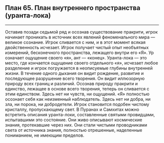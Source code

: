 ## План 65. План внутреннего пространства (уранта-лока)


---
Оставив позади седьмой ряд и осознав существование пракрити, игрок начинает проникать в источник всех явлений феноменального мира — великое сознание. Игрок сливается с ним, и в этот момент всякая двойственность исчезает. Игрок получает чистый опыт необъятных измерений, бесконечного пространства, лежащего внутри его «Я». Ур означает ощущение своего «я», ант — «конец». Уранта-лока — это место, где кончается ощущение своего отдельного «я», исчезает любое разделение и игрок погружается в неописуемые глубины внутренней жизни. В течение одного дыхания он видит рождение, развитие и последующее разрушение всего творения. Он видит иллюзорную природу всех границ и различий. Осознав природу пракрити и единство, лежащее в основе всего творения, теперь он сливается с этим единством. Здесь нет ни чувств, ни ощущений. «Я» полностью осознает себя как неизменный наблюдатель. Здесь нет ни добра, ни зла, ни порока, ни добродетели. Игрок становится подобен чистому кристаллу, пропускающему свет. В Пуранах и Самхитах можно встретить описания уранта-локи, составленные святыми провидцами, испытавшими это состояние. Они живо описывают космические знания, протекавшие через них. Они стали чистыми проводниками света от источника знания, полностью отрешенные, наделенные пониманием, не имеющим пределов.
